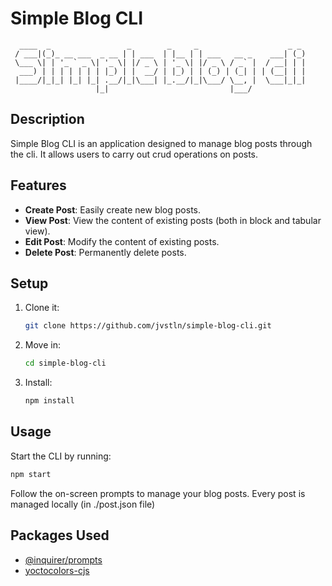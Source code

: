 # Simple Blog CLI

```
  ____  _                 _        _     _                    _ _
 / ___|(_)_ __ ___  _ __ | | ___  | |__ | | ___   __ _    ___| (_)
 \___ \| | '_ ` _ \| '_ \| |/ _ \ | '_ \| |/ _ \ / _` |  / __| | |
  ___) | | | | | | | |_) | |  __/ | |_) | | (_) | (_| | | (__| | |
 |____/|_|_| |_| |_| .__/|_|\___| |_.__/|_|\___/ \__, |  \___|_|_|
                   |_|                           |___/
```

## Description

Simple Blog CLI is an application designed to manage blog posts through the cli. It allows users to carry out crud operations on posts.

## Features

- **Create Post**: Easily create new blog posts.
- **View Post**: View the content of existing posts (both in block and tabular view).
- **Edit Post**: Modify the content of existing posts.
- **Delete Post**: Permanently delete posts.

## Setup

1. Clone it:
   ```bash
   git clone https://github.com/jvstln/simple-blog-cli.git
   ```
2. Move in:
   ```bash
   cd simple-blog-cli
   ```
3. Install:
   ```bash
   npm install
   ```

## Usage

Start the CLI by running:

```bash
npm start
```

Follow the on-screen prompts to manage your blog posts. Every post is managed locally (in ./post.json file)

## Packages Used

- [@inquirer/prompts](https://www.npmjs.com/package/@inquirer/prompts)
- [yoctocolors-cjs](https://www.npmjs.com/package/yoctocolors-cjs)
